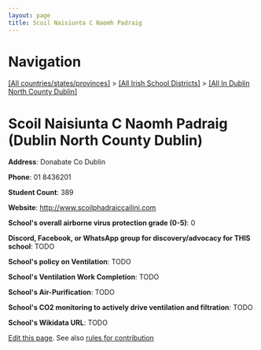 ```yaml
---
layout: page
title: Scoil Naisiunta C Naomh Padraig
---
```

# Navigation

[[All countries/states/provinces]](../../..) > [[All Irish School Districts]](../..) > [[All In Dublin North County Dublin]](..)

# Scoil Naisiunta C Naomh Padraig (Dublin North County Dublin)

**Address**: Donabate Co Dublin

**Phone**: 01 8436201

**Student Count**: 389

**Website**: <http://www.scoilphadraiccailini.com>

**School's overall airborne virus protection grade (0-5)**: 0

**Discord, Facebook, or WhatsApp group for discovery/advocacy for THIS school**: TODO

**School's policy on Ventilation**: TODO

**School's Ventilation Work Completion**: TODO

**School's Air-Purification**: TODO

**School's CO2 monitoring to actively drive ventilation and filtration**: TODO

**School's Wikidata URL**: TODO


[Edit this page](https://github.com/ventilate-schools/Ireland/edit/main/./Dublin_North_County_Dublin/Scoil_Naisiunta_C_Naomh_Padraig.md). See also [rules for contribution](../../../contribution-rules/)